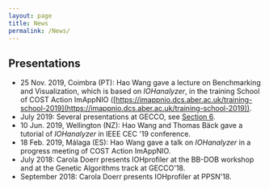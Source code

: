 ```yaml
---
layout: page
title: News
permalink: /News/
---
```


## Presentations

* 25 Nov. 2019, Coimbra (PT): Hao Wang gave a lecture on Benchmarking and Visualization, which is based on *IOHanalyzer*,  in the training School of COST Action ImAppNIO ([https://imappnio.dcs.aber.ac.uk/training-school-2019](https://imappnio.dcs.aber.ac.uk/training-school-2019)).
* July 2019: Several presentations at GECCO, see [Section 6](/citation/#work-using-IOHprofiler/).
* 10 Jun. 2019, Wellington (NZ): Hao Wang and Thomas Bäck gave a tutorial of *IOHanalyzer* in IEEE CEC '19 conference.
* 18 Feb. 2019, Málaga (ES): Hao Wang gave a talk on *IOHanalyzer* in a progress meeting of COST Action ImAppNIO.
* July 2018: Carola Doerr presents IOHprofiler at the BB-DOB workshop and at the Genetic Algorithms track at GECCO'18.
* September 2018: Carola Doerr presents IOHprofiler at PPSN'18.
